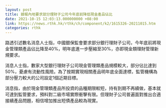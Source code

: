```yaml
---
layout: post
title: 據報內地要求部分理財子公司今年底前降低現金產品佔比
date: 2021-10-15 12:03:13.000000000 +08:00
link: https://news.rthk.hk/rthk/ch/component/k2/1615326-20211015.htm
categories: rthk
---
```


路透引述數名消息人士指，中國銀保監會要求部分銀行理財子公司，今年底前將現金管理類產品佔比降至40%，明年底進一步壓縮至30%，亦即現金類理財管理新規要求。

消息人士指，數家大型銀行理財子公司現金管理類產品規模較大，部分佔比達到50%，憂慮有流動性風險。為了按期實現相關產品明年底全面達標，監管機構為部分壓力較大的公司設定1個近期目標。

消息指，由於現金管理類產品所投資的品種期限較短，持有到期不再續做，基本就可達到監管要求，預料對二級市場實際衝擊有限。但理財子公司普遍面對推出合適接續產品問題，相信增加推出短債產品較為現實。
